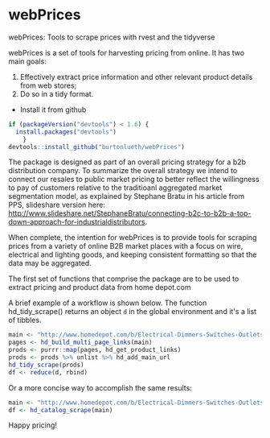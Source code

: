 # webPrices
webPrices: Tools to scrape prices with rvest and the tidyverse

webPrices is a set of tools for harvesting pricing from online. It has two main goals:

 1. Effectively extract price information and other relevant product details from web stores;
 2. Do so in a tidy format.

-   Install it from github

``` r
if (packageVersion("devtools") < 1.6) {
  install.packages("devtools")
    }
devtools::install_github("burtonlueth/webPrices")
```

The package is designed as part of an overall pricing strategy for a b2b distribution company. To summarize the overall
strategy we intend to connect our resales to public market pricing to better reflect the willingness to pay of customers 
relative to the traditioanl aggregated market segmentation model, as explained by Stephane Bratu in his article from PPS, 
slideshare version here: http://www.slideshare.net/StephaneBratu/connecting-b2c-to-b2b-a-top-down-approach-for-industrialdistributors.

When complete, the intention for webPrices is to provide tools for scraping prices from a variety of online B2B market places
with a focus on wire, electrical and lighting goods, and keeping consistent formatting so that the data may be aggregated. 

The first set of functions that comprise the package are to be used to extract pricing and product data from home depot.com

A brief example of a workflow is shown below. The function hd_tidy_scrape() returns an object ```d``` in the global
environment and it's a list of tibbles.


``` r
main <- "http://www.homedepot.com/b/Electrical-Dimmers-Switches-Outlets/N-5yc1vZc34h"
pages <- hd_build_multi_page_links(main)
prods <- purrr::map(pages, hd_get_product_links)
prods <- prods %>% unlist %>% hd_add_main_url
hd_tidy_scrape(prods)
df <- reduce(d, rbind)
```
Or a more concise way to accomplish the same results:

``` r
main <- "http://www.homedepot.com/b/Electrical-Dimmers-Switches-Outlets/N-5yc1vZc34h"
df <- hd_catalog_scrape(main)
```

Happy pricing!
